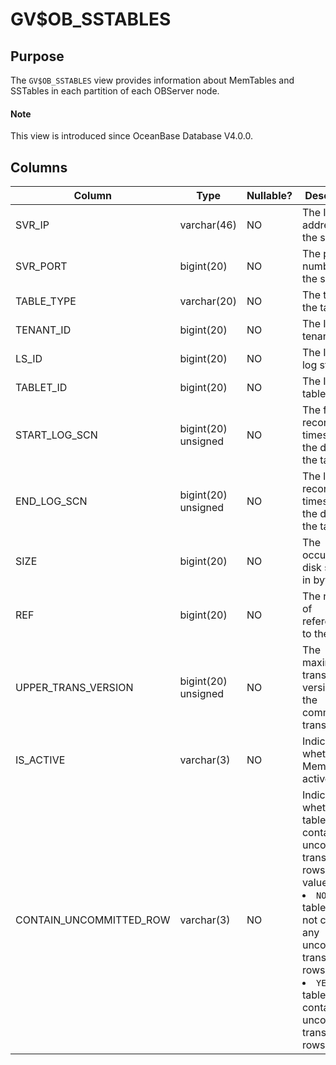 # GV$OB_SSTABLES

## Purpose

The `GV$OB_SSTABLES` view provides information about MemTables and SSTables in each partition of each OBServer node.

<main id="notice" type='explain'>
  <h4>Note</h4>
  <p>This view is introduced since OceanBase Database V4.0.0. </p>
</main>

## Columns

| Column | Type | Nullable? | Description |
|-------------------------|---------------------|------------|---------------------------------|
| SVR_IP | varchar(46) | NO | The IP address of the server. |
| SVR_PORT | bigint(20) | NO | The port number of the server. |
| TABLE_TYPE | varchar(20) | NO | The type of the table. |
| TENANT_ID | bigint(20) | NO | The ID of the tenant. |
| LS_ID | bigint(20) | NO | The ID of the log stream. |
| TABLET_ID | bigint(20) | NO | The ID of the tablet. |
| START_LOG_SCN | bigint(20) unsigned | NO | The first recorded log timestamp of the data in the table. |
| END_LOG_SCN | bigint(20) unsigned | NO | The last recorded log timestamp of the data in the table. |
| SIZE | bigint(20) | NO | The occupied disk space, in bytes. |
| REF | bigint(20) | NO | The number of references to the table. |
| UPPER_TRANS_VERSION | bigint(20) unsigned | NO | The maximum transaction version of the committed transactions. |
| IS_ACTIVE | varchar(3) | NO | Indicates whether the MemTable is active. |
| CONTAIN_UNCOMMITTED_ROW | varchar(3) | NO | Indicates whether the table contains uncommitted transaction rows. Valid values: <li> `NO`: The table does not contain any uncommitted transaction rows.   <li> `YES`: The table contains uncommitted transaction rows. |

